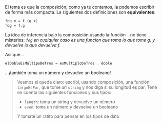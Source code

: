 El tema es que la composición, como ya te contamos, la podemos escribir de forma más compacta. La siguientes dos definiciones son **equivalentes**:

```haskell
fog x = f (g x)
fog = f.g
```

La idea de inferencia bajo la composición usando la función `.` no tiene misterios: _`fog` en cualquier caso es una funcion que toma lo que tome g, y devuelve lo que devuelva f_. 

Así que...

```haskell
elDobleEsMultipoDeTres = esMultiploDeTres . doble
```

...¡también toma un número y devuelve un booleano! 

> Veamos si queda claro: escribí, usando composición, una función `largoEsPar`, que tome un `string` y nos diga si su longitud es par. 
> Tené en cuenta las siguientes funciones y sus tipos: 
> * `length`: toma un string y devuelve un número
> * `even`: toma un número y devuelve un booleano 
>
> Y tomate un ratito para pensar en los tipos de dato

